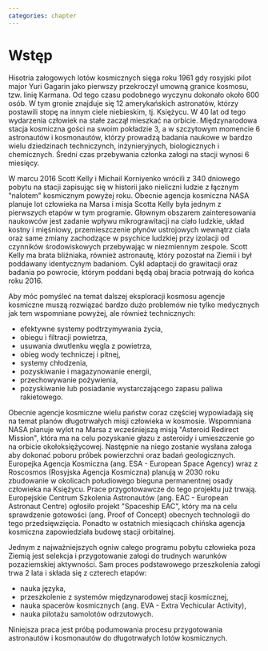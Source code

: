 ```yaml
---
categories: chapter
---
```


# Wstęp

<!-- TODO: data lotu -->
<!-- TODO: poprawność imienia i nazwiska -->
<!-- TODO: nazwa linii Karmana -->
<!-- TODO: ilość astronautów -->
Hisotria załogowych lotów kosmicznych sięga roku 1961 gdy rosyjski pilot major Yuri Gagarin jako pierwszy przekroczył umowną granice kosmosu, tzw. linię Karmana. Od tego czasu podobnego wyczynu dokonało około 600 osób. W tym gronie znajduje się 12 amerykańskich astronatów, którzy postawili stopę na innym ciele niebieskim, tj. Księżycu. W 40 lat od tego wydarzenia człowiek na stałe zaczął mieszkać na orbicie. Międzynarodowa stacja kosmiczna gości na swoim pokładzie 3, a w szczytowym momencie 6 astronautów i kosmonautów, którzy prowadzą badania naukowe w bardzo wielu dziedzinach techniczynch, inżynieryjnych, biologicznych i chemicznych. Średni czas przebywania członka załogi na stacji wynosi 6 miesięcy.

<!-- TODO: poprawność pisowni nazwiska Michail Korniyenko -->
<!-- TODO: długość oraz wpis bibliograficzny -->
W marcu 2016 Scott Kelly i Michail Korniyenko wrócili z 340 dniowego pobytu na stacji zapisując się w historii jako nieliczni ludzie z łącznym "nalotem" kosmicznym powyżej roku. Obecnie agencja kosmiczna NASA planuje lot człowieka na Marsa i misja Scotta Kelly była jednym z pierwszych etapów w tym programie. Głownym obszarem zainteresowania naukowców jest zadanie wpływu mikrograwitacji na ciało ludzkie, układ kostny i mięśniowy, przemieszczenie płynów ustrojowych wewnątrz ciała oraz same zmiany zachodzące w psychice ludzkiej przy izolacji od czynników środowiskowych przebywając w niezmiennym zespole. Scott Kelly ma brata bliźniaka, również astronautę, który pozostał na Ziemii i był poddawany identycznym badaniom. Cykl adaptacji do grawitacji oraz badania po powrocie, którym poddani będą obaj bracia potrwają do końca roku 2016.

Aby móc pomyśleć na temat dalszej eksploracji kosmosu agencje kosmiczne muszą rozwiązać bardzo dużo problemów nie tylko medycznych jak tem wspomniane powyżej, ale również technicznych:

- efektywne systemy podtrzymywania życia,
- obiegu i filtracji powietrza,
- usuwania dwutlenku węgla z powietrza,
- obieg wody techniczej i pitnej,
- systemy chłodzenia,
- pozyskiwanie i magazynowanie energii,
- przechowywanie pożywienia,
- pozyskiwanie lub posiadanie wystarczającego zapasu paliwa rakietowego.

Obecnie agencje kosmiczne wielu państw coraz częściej wypowiadają się na temat planów długotrwałych misji człowieka w kosmosie. Wspomniana NASA planuje wylot na Marsa z wcześniejszą misją "Asteroid Redirect Mission", która ma na celu pozyskanie głazu z asteroidy i umieszczenie go na orbicie okołoksiężycowej. Następnie na niego zostanie wysłana załoga aby dokonać poboru próbek powierzchni oraz badań geologicznych. Europejka Agencja Kosmiczna (ang. ESA - European Space Agency) wraz z Roscosmos (Rosyjska Agencja Kosmiczna) planują w 2030 roku zbudowanie w okolicach połudiowego bieguna permanentnej osady człowieka na Księżycu. Prace przygotowawcze do tego projektu już trwają. Europejskie Centrum Szkolenia Astronautów (ang. EAC - European Astronaut Centre) ogłosiło projekt "Spaceship EAC", który ma na celu sprawdzenie gotowości (ang. Proof of Concept) obecnych technologii do tego przedsięwzięcia. Ponadto w ostatnich miesiącach chińska agencja kosmiczna zapowiedziała budowę stacji orbitalnej.

Jednym z najważniejszych ogniw całego programu pobytu człowieka poza Ziemią jest selekcja i przygotowanie załogi do trudnych warunków pozaziemskiej aktywności. Sam proces podstawowego przeszkolenia załogi trwa 2 lata i składa się z czterech etapów:

- nauka języka,
- przeszkolenie z systemów międzynarodowej stacji kosmicznej,
- nauka spacerów kosmicznych (ang. EVA - Extra Vechicular Activity),
- nauka pilotażu samolotów odrzutowych.

Niniejsza praca jest próbą podumowania procesu przygotowania astronautów i kosmonautów do długotrwałych lotów kosmicznych.
